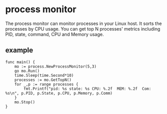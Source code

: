 # process monitor

The process monitor can monitor processes in your Linux host. It sorts the processes by CPU usage. You can get top N processes' metrics including PID, state, command, CPU and Memory usage. 

## example

```
func main() {
	mo := process.NewProcessMonitor(5,3)
	go mo.Run()
	time.Sleep(time.Second*10)
	processes := mo.GetTopN()
	for _,p := range processes {
		fmt.Printf("pid: %s state: %s CPU: %.2f  MEM: %.2f  Com: %s\n", p.PID, p.State, p.CPU, p.Memory, p.Comm)
	}
	mo.Stop()
}
```